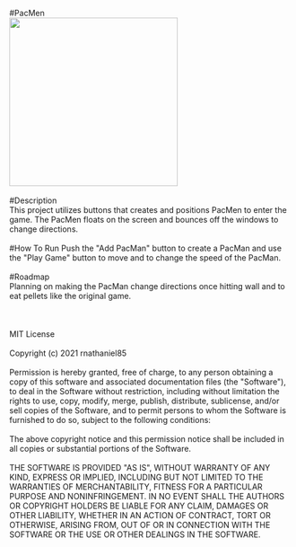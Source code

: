 #PacMen
</br>
<img src="PacMan2.png" width= '300px'/>
</br>
</br>
#Description
</br>
This project utilizes buttons that creates and positions PacMen to enter the game. The PacMen floats on the screen and bounces off the windows to change directions. 
</br>
</br>
#How To Run
Push the "Add PacMan" button to create a PacMan and use the "Play Game" button to move and to change the speed of the PacMan.
</br>
</br>
#Roadmap
</br>
Planning on making the PacMan change directions once hitting wall and to eat pellets like the original game.
</br>
</br>
</br>
</br>
MIT License
</br>
</br>
Copyright (c) 2021 rnathaniel85
</br>
</br>
Permission is hereby granted, free of charge, to any person obtaining a copy
of this software and associated documentation files (the "Software"), to deal
in the Software without restriction, including without limitation the rights
to use, copy, modify, merge, publish, distribute, sublicense, and/or sell
copies of the Software, and to permit persons to whom the Software is
furnished to do so, subject to the following conditions:
</br>
</br>
The above copyright notice and this permission notice shall be included in all
copies or substantial portions of the Software.
</br>
</br>
THE SOFTWARE IS PROVIDED "AS IS", WITHOUT WARRANTY OF ANY KIND, EXPRESS OR
IMPLIED, INCLUDING BUT NOT LIMITED TO THE WARRANTIES OF MERCHANTABILITY,
FITNESS FOR A PARTICULAR PURPOSE AND NONINFRINGEMENT. IN NO EVENT SHALL THE
AUTHORS OR COPYRIGHT HOLDERS BE LIABLE FOR ANY CLAIM, DAMAGES OR OTHER
LIABILITY, WHETHER IN AN ACTION OF CONTRACT, TORT OR OTHERWISE, ARISING FROM,
OUT OF OR IN CONNECTION WITH THE SOFTWARE OR THE USE OR OTHER DEALINGS IN THE
SOFTWARE.

